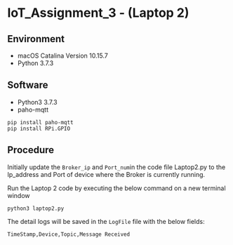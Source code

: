 # IoT_Assignment_3 - (Laptop 2)

## Environment
- macOS Catalina Version 10.15.7
- Python 3.7.3

## Software
- Python3 3.7.3
- paho-mqtt 

```
pip install paho-mqtt
pip install RPi.GPIO
```

## Procedure
Initially update the `Broker_ip` and `Port_num`in the code file Laptop2.py to the Ip_address and Port of device where the Broker is currently running. 

Run the Laptop 2 code by executing the below command on a new terminal window
```
python3 laptop2.py
```

The detail logs will be saved in the `LogFile` file with the below fields:

```
TimeStamp,Device,Topic,Message Received